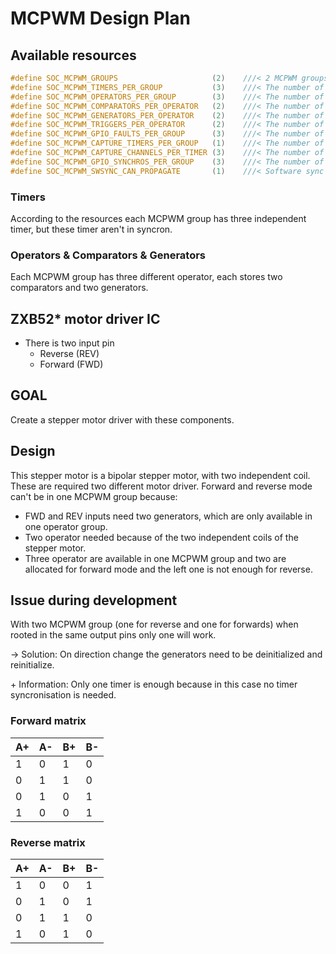 # MCPWM Design Plan

## Available resources

```c
#define SOC_MCPWM_GROUPS                     (2)    ///< 2 MCPWM groups on the chip (i.e., the number of independent MCPWM peripherals)
#define SOC_MCPWM_TIMERS_PER_GROUP           (3)    ///< The number of timers that each group has
#define SOC_MCPWM_OPERATORS_PER_GROUP        (3)    ///< The number of operators that each group has
#define SOC_MCPWM_COMPARATORS_PER_OPERATOR   (2)    ///< The number of comparators that each operator has
#define SOC_MCPWM_GENERATORS_PER_OPERATOR    (2)    ///< The number of generators that each operator has
#define SOC_MCPWM_TRIGGERS_PER_OPERATOR      (2)    ///< The number of triggers that each operator has
#define SOC_MCPWM_GPIO_FAULTS_PER_GROUP      (3)    ///< The number of fault signal detectors that each group has
#define SOC_MCPWM_CAPTURE_TIMERS_PER_GROUP   (1)    ///< The number of capture timers that each group has
#define SOC_MCPWM_CAPTURE_CHANNELS_PER_TIMER (3)    ///< The number of capture channels that each capture timer has
#define SOC_MCPWM_GPIO_SYNCHROS_PER_GROUP    (3)    ///< The number of GPIO synchros that each group has
#define SOC_MCPWM_SWSYNC_CAN_PROPAGATE       (1)    ///< Software sync event can be routed to its output
```

### Timers

According to the resources each MCPWM group has three independent timer, but these timer aren't in syncron.

### Operators & Comparators & Generators

Each MCPWM group has three different operator, each stores two comparators and two generators.

## ZXB52* motor driver IC

- There is two input pin
    - Reverse (REV)
    - Forward (FWD)

## GOAL

Create a stepper motor driver with these components.

## Design

This stepper motor is a bipolar stepper motor, with two independent coil. These are required two different motor driver.
Forward and reverse mode can't be in one MCPWM group because:
- FWD and REV inputs need two generators, which are only available in one operator group.
- Two operator needed because of the two independent coils of the stepper motor. 
- Three operator are available in one MCPWM group and two are allocated for forward mode and the left one is not enough for reverse.

## Issue during development

With two MCPWM group (one for reverse and one for forwards) when rooted in the same output pins only one will work.

-> Solution: On direction change the generators need to be deinitialized and reinitialize.

\+ Information: Only one timer is enough because in this case no timer syncronisation is needed.

### Forward matrix

|A+|A-|B+|B-|
|--|--|--|--|
| 1| 0| 1| 0| 
| 0| 1| 1| 0| 
| 0| 1| 0| 1| 
| 1| 0| 0| 1| 

### Reverse matrix

|A+|A-|B+|B-|
|--|--|--|--|
| 1| 0| 0| 1| 
| 0| 1| 0| 1| 
| 0| 1| 1| 0| 
| 1| 0| 1| 0| 